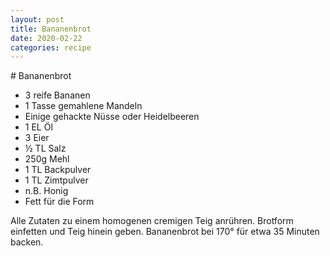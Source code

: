 ```yaml
---
layout: post
title: Bananenbrot
date: 2020-02-22
categories: recipe
---
```

﻿# Bananenbrot

- 3 reife Bananen
- 1 Tasse gemahlene Mandeln
- Einige gehackte Nüsse oder Heidelbeeren
- 1 EL Öl
- 3 Eier
- ½ TL Salz
- 250g Mehl
- 1 TL Backpulver
- 1 TL Zimtpulver
- n.B. Honig
- Fett für die Form

Alle Zutaten zu einem homogenen cremigen Teig anrühren.
Brotform einfetten und Teig hinein geben.
Bananenbrot bei 170° für etwa 35 Minuten backen.
